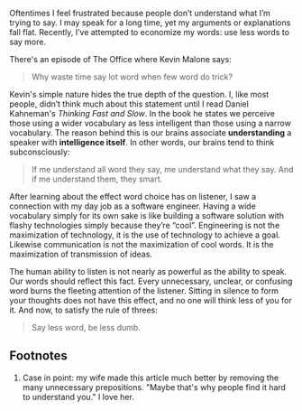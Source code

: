 <!--
.. title: Malone's Maxim
.. slug: malones-maxim
.. date: 2024-07-03 19:22:54 UTC-07:00
.. tags: Communication,Speaking,Rhetoric,Engineering
.. category: 
.. link: 
.. description: 
.. type: text
.. author: Emmett McDow
-->
Oftentimes I feel frustrated because people don’t understand what I’m trying to say. I may speak for a long time, yet my arguments or explanations fall flat. Recently, I’ve attempted to economize my words: use less words to say more. 

There's an episode of The Office where Kevin Malone says:
>  Why waste time say lot word when few word do trick?

Kevin's simple nature hides the true depth of the question. I, like most people, didn’t think much about this statement until I read Daniel Kahneman's *Thinking Fast and Slow*.  In the book he states we perceive those using a wider vocabulary as less intelligent than those using a narrow vocabulary. The reason behind this is our brains associate **understanding** a speaker with **intelligence itself**. In other words, our brains tend to think subconsciously:

> If me understand all word they say, me understand what they say. And if me understand them, they smart.

After learning about the effect word choice has on listener, I saw a connection with my day job as a software engineer. Having a wide vocabulary simply for its own sake is like building a software solution with flashy technologies simply because they’re “cool”. Engineering is not the maximization of technology, it is the use of technology to achieve a goal. Likewise communication is not the maximization of cool words. It is the maximization of transmission of ideas. 

The human ability to listen is not nearly as powerful as the ability to speak. Our words should reflect this fact. Every unnecessary, unclear, or confusing word burns the fleeting attention of the listener. Sitting in silence to form your thoughts does not have this effect, and no one will think less of you for it. And now, to satisfy the rule of threes:
> Say less word, be less dumb.
## Footnotes
1.  Case in point: my wife made this article much better by removing the many unnecessary prepositions. "Maybe that's why people find it hard to understand you." I love her. 
